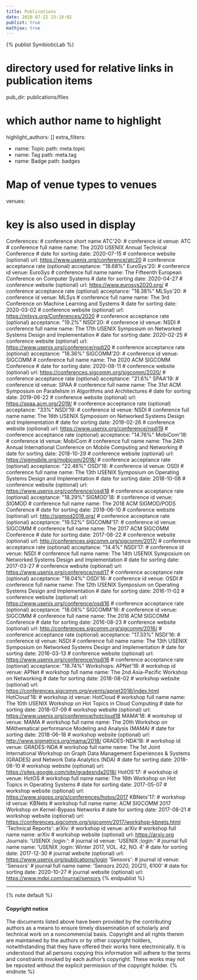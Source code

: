 ```yaml
---
title: Publications
date: 2020-07-22 23:10:02
publist: true
mathjax: true
---
```

{% publist SymbioticLab %}
# directory used for relative links in publication items
pub_dir: publications/files
# which author name to highlight
highlight_authors: []
extra_filters:
  - name: Topic
    path: meta.topic
  - name: Tag
    path: meta.tag
  - name: Badge
    path: badges
# Map of venue types to venues
venues:
  # key is also used in display
  Conferences:
    # conference short name
    ATC'20:
      # conference id
      venue: ATC
      # conference full name
      name: The 2020 USENIX Annual Technical Conference
      # date for sorting
      date: 2020-07-15
      # conference website (optional)
      url: https://www.usenix.org/conference/atc20
      # conference acceptance rate (optional)
      acceptance: "18.68%"
    EuroSys'20:
      # conference id
      venue: EuroSys
      # conference full name
      name: The Fifteenth European Conference on Computer Systems
      # date for sorting
      date: 2020-04-27
      # conference website (optional)
      url: https://www.eurosys2020.org/
      # conference acceptance rate (optional)
      acceptance: "18.38%"
    MLSys'20:
      # conference id
      venue: MLSys
      # conference full name
      name: The 3rd Conference on Machine Learning and Systems
      # date for sorting
      date: 2020-03-02
      # conference website (optional)
      url: https://mlsys.org/Conferences/2020
      # conference acceptance rate (optional)
      acceptance: "19.2%"
    NSDI'20:
      # conference id
      venue: NSDI
      # conference full name
      name: The 17th USENIX Symposium on Networked Systems Design and Implementation
      # date for sorting
      date: 2020-02-25
      # conference website (optional)
      url: https://www.usenix.org/conference/nsdi20
      # conference acceptance rate (optional)
      acceptance: "18.36%"
    SIGCOMM'20:
      # conference id
      venue: SIGCOMM
      # conference full name
      name: The 2020 ACM SIGCOMM Conference
      # date for sorting
      date: 2020-08-11
      # conference website (optional)
      url: https://conferences.sigcomm.org/sigcomm/2020/
      # conference acceptance rate (optional)
      acceptance: "21.6%"
    SPAA'19:
      # conference id
      venue: SPAA
      # conference full name
      name: The 31st ACM Symposium on Parallelism in Algorithms and Architectures
      # date for sorting
      date: 2019-06-22
      # conference website (optional)
      url: https://spaa.acm.org/2019/
      # conference acceptance rate (optional)
      acceptance: "33%"
    NSDI'19:
      # conference id
      venue: NSDI
      # conference full name
      name: The 16th USENIX Symposium on Networked Systems Design and Implementation
      # date for sorting
      date: 2019-02-26
      # conference website (optional)
      url: https://www.usenix.org/conference/nsdi19
      # conference acceptance rate (optional)
      acceptance: "14.76%"
    MobiCom'18:
      # conference id
      venue: MobiCom
      # conference full name
      name: The 24th Annual International Conference on Mobile Computing and Networking
      # date for sorting
      date: 2018-10-29
      # conference website (optional)
      url: https://sigmobile.org/mobicom/2018/
      # conference acceptance rate (optional)
      acceptance: "22.46%"
    OSDI'18:
      # conference id
      venue: OSDI
      # conference full name
      name: The 13th USENIX Symposium on Operating Systems Design and Implementation
      # date for sorting
      date: 2018-10-08
      # conference website (optional)
      url: https://www.usenix.org/conference/osdi18
      # conference acceptance rate (optional)
      acceptance: "18.29%"
    SIGMOD'18:
      # conference id
      venue: SIGMOD
      # conference full name
      name: The 2018 ACM SIGMOD/PODS Conference
      # date for sorting
      date: 2018-06-10
      # conference website (optional)
      url: http://sigmod2018.org/
      # conference acceptance rate (optional)
      acceptance: "19.52%"
    SIGCOMM'17:
      # conference id
      venue: SIGCOMM
      # conference full name
      name: The 2017 ACM SIGCOMM Conference
      # date for sorting
      date: 2017-08-22
      # conference website (optional)
      url: http://conferences.sigcomm.org/sigcomm/2017/
      # conference acceptance rate (optional)
      acceptance: "14.4%"
    NSDI'17:
      # conference id
      venue: NSDI
      # conference full name
      name: The 14th USENIX Symposium on Networked Systems Design and Implementation
      # date for sorting
      date: 2017-03-27
      # conference website (optional)
      url: https://www.usenix.org/conference/nsdi17
      # conference acceptance rate (optional)
      acceptance: "18.04%"
    OSDI'16:
      # conference id
      venue: OSDI
      # conference full name
      name: The 12th USENIX Symposium on Operating Systems Design and Implementation
      # date for sorting
      date: 2016-11-02
      # conference website (optional)
      url: https://www.usenix.org/conference/osdi16
      # conference acceptance rate (optional)
      acceptance: "18.08%"
    SIGCOMM'16:
      # conference id
      venue: SIGCOMM
      # conference full name
      name: The 2016 ACM SIGCOMM Conference
      # date for sorting
      date: 2016-08-23
      # conference website (optional)
      url: http://conferences.sigcomm.org/sigcomm/2016/
      # conference acceptance rate (optional)
      acceptance: "17.33%"
    NSDI'16:
      # conference id
      venue: NSDI
      # conference full name
      name: The 13th USENIX Symposium on Networked Systems Design and Implementation
      # date for sorting
      date: 2016-03-13
      # conference website (optional)
      url: https://www.usenix.org/conference/nsdi16
      # conference acceptance rate (optional)
      acceptance: "19.74%"
  Workshops:
    APNet'18:
      # workshop id
      venue: APNet
      # workshop full name
      name: The 2nd Asia-Pacific Workshop on Networking
      # date for sorting
      date: 2018-08-02
      # workshop website (optional)
      url: https://conferences.sigcomm.org/events/apnet2018/index.html
    HotCloud'18:
      # workshop id
      venue: HotCloud
      # workshop full name
      name: The 10th USENIX Workshop on Hot Topics in Cloud Computing
      # date for sorting
      date: 2018-07-09
      # workshop website (optional)
      url: https://www.usenix.org/conference/hotcloud18
    MAMA'18:
      # workshop id
      venue: MAMA
      # workshop full name
      name: The 20th Workshop on MAthematical performance Modeling and Analysis (MAMA)
      # date for sorting
      date: 2018-06-18
      # workshop website (optional)
      url: http://www.sigmetrics.org/mama/2018/
    GRADES-NDA'18:
      # workshop id
      venue: GRADES-NDA
      # workshop full name
      name: The 1st Joint International Workshop on Graph Data Management Experiences & Systems (GRADES) and Network Data Analytics (NDA)
      # date for sorting
      date: 2018-06-10
      # workshop website (optional)
      url: https://sites.google.com/site/gradesnda2018/
    HotOS'17:
      # workshop id
      venue: HotOS
      # workshop full name
      name: The 16th Workshop on Hot Topics in Operating Systems
      # date for sorting
      date: 2017-05-07
      # workshop website (optional)
      url: https://www.sigops.org/s/conferences/hotos/2017
    KBNets'17:
      # workshop id
      venue: KBNets
      # workshop full name
      name: ACM SIGCOMM 2017 Workshop on Kernel-Bypass Networks
      # date for sorting
      date: 2017-08-21
      # workshop website (optional)
      url: https://conferences.sigcomm.org/sigcomm/2017/workshop-kbnets.html
  'Technical Reports':
    arXiv:
      # workshop id
      venue: arXiv
      # workshop full name
      name: arXiv
      # workshop website (optional)
      url: https://arxiv.org
  Journals:
    'USENIX ;login:':
      # journal id
      venue: 'USENIX ;login:'
      # journal full name
      name: 'USENIX ;login: Winter 2017, VOL. 42, NO. 4'
      # date for sorting
      date: 2017-12-30
      # journal website (optional)
      url: https://www.usenix.org/publications/login
    'Sensors':
      # journal id
      venue: 'Sensors'
      # journal full name
      name: 'Sensors 2020, 20(21), 6100'
      # date for sorting
      date: 2020-10-27
      # journal website (optional)
      url: https://www.mdpi.com/journal/sensors
{% endpublist %}

---

{% note default %}
#### Copyright notice
The documents listed above have been provided by the contributing authors as a means to ensure timely dissemination of scholarly and technical work on a noncommercial basis. Copyright and all rights therein are maintained by the authors or by other copyright holders, notwithstanding that they have offered their works here electronically. It is understood that all persons copying this information will adhere to the terms and constraints invoked by each author’s copyright. These works may not be reposted without the explicit permission of the copyright holder.
{% endnote %}
